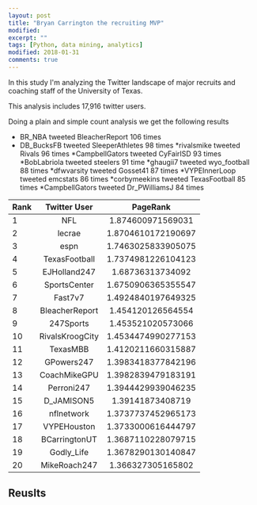 ```yaml
---
layout: post
title: "Bryan Carrington the recruiting MVP"
modified:
excerpt: ""
tags: [Python, data mining, analytics]
modified: 2018-01-31
comments: true
---
```


In this study I'm analyzing the Twitter landscape of major recruits and coaching staff of the University of Texas. 

This analysis includes 17,916 twitter users. 

Doing a plain and simple count analysis we get the following results

* BR_NBA tweeted BleacherReport 106 times
* DB_BucksFB tweeted SleeperAthletes 98 times
*rivalsmike tweeted Rivals 96 times
*CampbellGators tweeted CyFairISD 93 times
*BobLabriola tweeted steelers 91 time
*ghaugii7 tweeted wyo_football 88 times
*dfwvarsity tweeted Gosset41 87 times
*VYPEInnerLoop tweeted emcstats 86 times
*corbymeekins tweeted TexasFootball 85 times
*CampbellGators tweeted Dr_PWilliamsJ 84 times

| Rank | Twitter User        | PageRank  |
| ------------- |:-------------:|:-------------:|
 | 1 | NFL | 1.874600971569031 | 
 | 2 | lecrae | 1.8704610172190697 | 
 | 3 | espn | 1.7463025833905075 | 
 | 4 | TexasFootball | 1.7374981226104123 | 
 | 5 | EJHolland247 | 1.68736313734092 | 
 | 6 | SportsCenter | 1.6750906365355547 | 
 | 7 | Fast7v7 | 1.4924840197649325 | 
 | 8 | BleacherReport | 1.454120126564554 | 
 | 9 | 247Sports | 1.453521020573066 | 
 | 10 | RivalsKroogCity | 1.4534474990277153 | 
 | 11 | TexasMBB | 1.4120211660315887 | 
 | 12 | GPowers247 | 1.3983418377842196 | 
 | 13 | CoachMikeGPU | 1.3982839479183191 | 
 | 14 | Perroni247 | 1.3944429939046235 | 
 | 15 | D_JAMISON5 | 1.39141873408719 | 
 | 16 | nflnetwork | 1.3737737452965173 | 
 | 17 | VYPEHouston | 1.3733000616444797 | 
 | 18 | BCarringtonUT | 1.3687110228079715 | 
 | 19 | Godly_Life | 1.3678290130140847 | 
 | 20 | MikeRoach247 | 1.366327305165802 | 


## Reuslts
